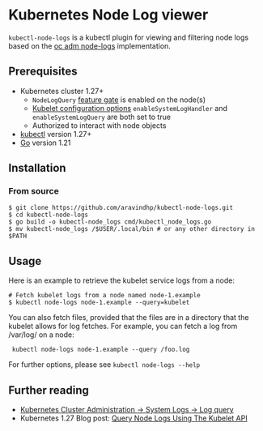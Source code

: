 # Kubernetes Node Log viewer
`kubectl-node-logs` is a kubectl plugin for viewing and filtering node logs based on the 
[oc adm node-logs](https://github.com/openshift/oc/blob/master/pkg/cli/admin/node/logs.go)
implementation.

## Prerequisites
- Kubernetes cluster 1.27+
  - `NodeLogQuery` [feature gate](https://kubernetes.io/docs/reference/command-line-tools-reference/feature-gates/) is
     enabled on the node(s)
  - [Kubelet configuration options](https://kubernetes.io/docs/reference/config-api/kubelet-config.v1beta1/#kubelet-config-k8s-io-v1beta1-KubeletConfiguration)
    `enableSystemLogHandler` and `enableSystemLogQuery` are both set to true
  - Authorized to interact with node objects
- [kubectl](https://kubernetes.io/docs/tasks/tools/install-kubectl-linux/) version 1.27+
- [Go](https://golang.org/doc/install) version 1.21

## Installation

### From source
```shell
$ git clone https://github.com/aravindhp/kubectl-node-logs.git
$ cd kubectl-node-logs
$ go build -o kubectl-node_logs cmd/kubectl_node_logs.go
$ mv kubectl-node_logs /$USER/.local/bin # or any other directory in $PATH
```

## Usage
Here is an example to retrieve the kubelet service logs from a node:
```shell
# Fetch kubelet logs from a node named node-1.example
$ kubectl node-logs node-1.example --query=kubelet
```

You can also fetch files, provided that the files are in a directory that the kubelet allows for log fetches. For
example, you can fetch a log from /var/log/ on a node:
```shell
 kubectl node-logs node-1.example --query /foo.log
```

For further options, please see `kubectl node-logs --help`

## Further reading

- [Kubernetes Cluster Administration -> System Logs -> Log query](https://kubernetes.io/docs/concepts/cluster-administration/system-logs/#log-query)
- Kubernetes 1.27 Blog post: [Query Node Logs Using The Kubelet API](https://www.openshift.com/blog/kubernetes-1-27-query-node-logs-using-the-kubelet-api)
